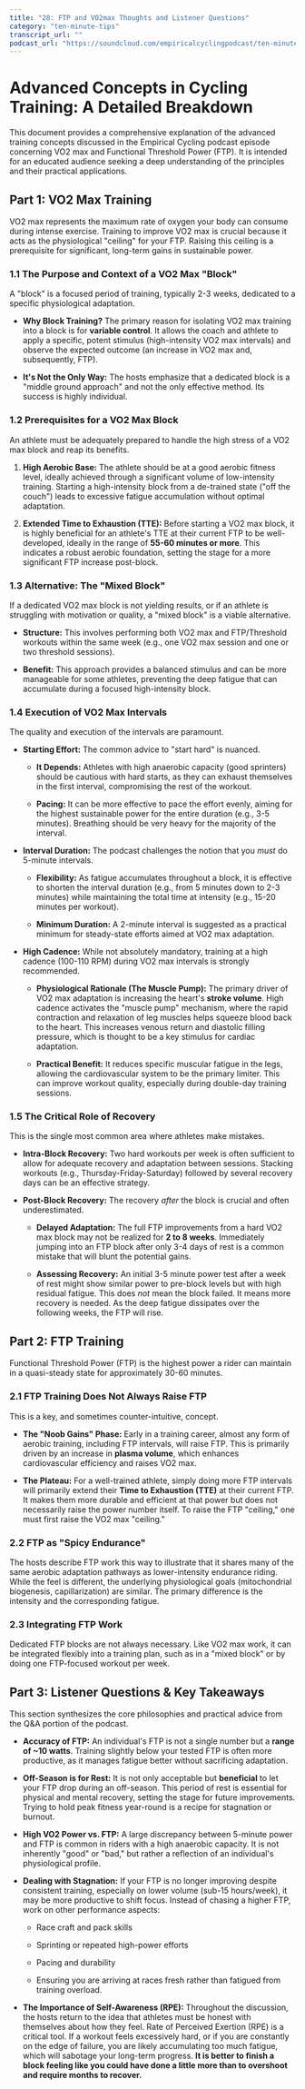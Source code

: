 ```yaml
---
title: "28: FTP and VO2max Thoughts and Listener Questions"
category: "ten-minute-tips"
transcript_url: ""
podcast_url: "https://soundcloud.com/empiricalcyclingpodcast/ten-minute-tips-28-ftp-and-vo2max-thoughts-and-listener-questions"
---
```



# Advanced Concepts in Cycling Training: A Detailed Breakdown

This document provides a comprehensive explanation of the advanced training concepts discussed in the Empirical Cycling podcast episode concerning VO2 max and Functional Threshold Power (FTP). It is intended for an educated audience seeking a deep understanding of the principles and their practical applications.

## Part 1: VO2 Max Training

VO2 max represents the maximum rate of oxygen your body can consume during intense exercise. Training to improve VO2 max is crucial because it acts as the physiological "ceiling" for your FTP. Raising this ceiling is a prerequisite for significant, long-term gains in sustainable power.

### 1.1 The Purpose and Context of a VO2 Max "Block"

A "block" is a focused period of training, typically 2-3 weeks, dedicated to a specific physiological adaptation.

-   **Why Block Training?** The primary reason for isolating VO2 max training into a block is for **variable control**. It allows the coach and athlete to apply a specific, potent stimulus (high-intensity VO2 max intervals) and observe the expected outcome (an increase in VO2 max and, subsequently, FTP).
    
-   **It's Not the Only Way:** The hosts emphasize that a dedicated block is a "middle ground approach" and not the only effective method. Its success is highly individual.
    

### 1.2 Prerequisites for a VO2 Max Block

An athlete must be adequately prepared to handle the high stress of a VO2 max block and reap its benefits.

1.  **High Aerobic Base:** The athlete should be at a good aerobic fitness level, ideally achieved through a significant volume of low-intensity training. Starting a high-intensity block from a de-trained state ("off the couch") leads to excessive fatigue accumulation without optimal adaptation.
    
2.  **Extended Time to Exhaustion (TTE):** Before starting a VO2 max block, it is highly beneficial for an athlete's TTE at their current FTP to be well-developed, ideally in the range of **55-60 minutes or more**. This indicates a robust aerobic foundation, setting the stage for a more significant FTP increase post-block.
    

### 1.3 Alternative: The "Mixed Block"

If a dedicated VO2 max block is not yielding results, or if an athlete is struggling with motivation or quality, a "mixed block" is a viable alternative.

-   **Structure:** This involves performing both VO2 max and FTP/Threshold workouts within the same week (e.g., one VO2 max session and one or two threshold sessions).
    
-   **Benefit:** This approach provides a balanced stimulus and can be more manageable for some athletes, preventing the deep fatigue that can accumulate during a focused high-intensity block.
    

### 1.4 Execution of VO2 Max Intervals

The quality and execution of the intervals are paramount.

-   **Starting Effort:** The common advice to "start hard" is nuanced.
    
    -   **It Depends:** Athletes with high anaerobic capacity (good sprinters) should be cautious with hard starts, as they can exhaust themselves in the first interval, compromising the rest of the workout.
        
    -   **Pacing:** It can be more effective to pace the effort evenly, aiming for the highest sustainable power for the entire duration (e.g., 3-5 minutes). Breathing should be very heavy for the majority of the interval.
        
-   **Interval Duration:** The podcast challenges the notion that you _must_ do 5-minute intervals.
    
    -   **Flexibility:** As fatigue accumulates throughout a block, it is effective to shorten the interval duration (e.g., from 5 minutes down to 2-3 minutes) while maintaining the total time at intensity (e.g., 15-20 minutes per workout).
        
    -   **Minimum Duration:** A 2-minute interval is suggested as a practical minimum for steady-state efforts aimed at VO2 max adaptation.
        
-   **High Cadence:** While not absolutely mandatory, training at a high cadence (100-110 RPM) during VO2 max intervals is strongly recommended.
    
    -   **Physiological Rationale (The Muscle Pump):** The primary driver of VO2 max adaptation is increasing the heart's **stroke volume**. High cadence activates the "muscle pump" mechanism, where the rapid contraction and relaxation of leg muscles helps squeeze blood back to the heart. This increases venous return and diastolic filling pressure, which is thought to be a key stimulus for cardiac adaptation.
        
    -   **Practical Benefit:** It reduces specific muscular fatigue in the legs, allowing the cardiovascular system to be the primary limiter. This can improve workout quality, especially during double-day training sessions.
        

### 1.5 The Critical Role of Recovery

This is the single most common area where athletes make mistakes.

-   **Intra-Block Recovery:** Two hard workouts per week is often sufficient to allow for adequate recovery and adaptation between sessions. Stacking workouts (e.g., Thursday-Friday-Saturday) followed by several recovery days can be an effective strategy.
    
-   **Post-Block Recovery:** The recovery _after_ the block is crucial and often underestimated.
    
    -   **Delayed Adaptation:** The full FTP improvements from a hard VO2 max block may not be realized for **2 to 8 weeks**. Immediately jumping into an FTP block after only 3-4 days of rest is a common mistake that will blunt the potential gains.
        
    -   **Assessing Recovery:** An initial 3-5 minute power test after a week of rest might show similar power to pre-block levels but with high residual fatigue. This does _not_ mean the block failed. It means more recovery is needed. As the deep fatigue dissipates over the following weeks, the FTP will rise.
        

## Part 2: FTP Training

Functional Threshold Power (FTP) is the highest power a rider can maintain in a quasi-steady state for approximately 30-60 minutes.

### 2.1 FTP Training Does Not Always Raise FTP

This is a key, and sometimes counter-intuitive, concept.

-   **The "Noob Gains" Phase:** Early in a training career, almost any form of aerobic training, including FTP intervals, will raise FTP. This is primarily driven by an increase in **plasma volume**, which enhances cardiovascular efficiency and raises VO2 max.
    
-   **The Plateau:** For a well-trained athlete, simply doing more FTP intervals will primarily extend their **Time to Exhaustion (TTE)** at their current FTP. It makes them more durable and efficient at that power but does not necessarily raise the power number itself. To raise the FTP "ceiling," one must first raise the VO2 max "ceiling."
    

### 2.2 FTP as "Spicy Endurance"

The hosts describe FTP work this way to illustrate that it shares many of the same aerobic adaptation pathways as lower-intensity endurance riding. While the feel is different, the underlying physiological goals (mitochondrial biogenesis, capillarization) are similar. The primary difference is the intensity and the corresponding fatigue.

### 2.3 Integrating FTP Work

Dedicated FTP blocks are not always necessary. Like VO2 max work, it can be integrated flexibly into a training plan, such as in a "mixed block" or by doing one FTP-focused workout per week.

## Part 3: Listener Questions & Key Takeaways

This section synthesizes the core philosophies and practical advice from the Q&A portion of the podcast.

-   **Accuracy of FTP:** An individual's FTP is not a single number but a **range of ~10 watts**. Training slightly below your tested FTP is often more productive, as it manages fatigue better without sacrificing adaptation.
    
-   **Off-Season is for Rest:** It is not only acceptable but **beneficial** to let your FTP drop during an off-season. This period of rest is essential for physical and mental recovery, setting the stage for future improvements. Trying to hold peak fitness year-round is a recipe for stagnation or burnout.
    
-   **High VO2 Power vs. FTP:** A large discrepancy between 5-minute power and FTP is common in riders with a high anaerobic capacity. It is not inherently "good" or "bad," but rather a reflection of an individual's physiological profile.
    
-   **Dealing with Stagnation:** If your FTP is no longer improving despite consistent training, especially on lower volume (sub-15 hours/week), it may be more productive to shift focus. Instead of chasing a higher FTP, work on other performance aspects:
    
    -   Race craft and pack skills
        
    -   Sprinting or repeated high-power efforts
        
    -   Pacing and durability
        
    -   Ensuring you are arriving at races fresh rather than fatigued from training overload.
        
-   **The Importance of Self-Awareness (RPE):** Throughout the discussion, the hosts return to the idea that athletes must be honest with themselves about how they feel. Rate of Perceived Exertion (RPE) is a critical tool. If a workout feels excessively hard, or if you are constantly on the edge of failure, you are likely accumulating too much fatigue, which will sabotage your long-term progress. **It is better to finish a block feeling like you could have done a little more than to overshoot and require months to recover.**